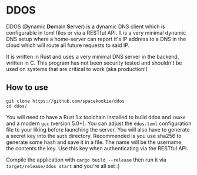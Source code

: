 # DDOS

DDOS (**D**ynamic **Do**main **S**erver) is a dynamic DNS client which is configurable in toml files or via a RESTful API. It is a very minimal dynamic DNS setup where a home-server can report it's IP address to a DNS in the cloud which will route all future requests to said IP.

It is written in Rust and uses a very minimal DNS server in the backend, written in C. This program has not been security tested and shouldn't be used on systems that are critical to work (aka production!)

## How to use

```
git clone https://github.com/spacekookie/ddos
cd ddos/
```

You will need to have a Rust 1.x toolchain installed to build ddos and `cmake` and a modern `gcc` (version 5.0+). You can adjust the `ddos.toml` configuration file to your liking before launching the server. You will also have to generate a secret key into the `auth` directory. Recommended is you use sha256 to generate some hash and save it in a file. The name will be the username, the contents the key. Use this key when authenticating via the RESTful API.

Compile the application with `cargo build --release` then run it via `target/release/ddos start` and you're all set :)
